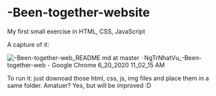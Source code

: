 # -Been-together-website
My first small exercise in HTML, CSS, JavaScript

A capture of it:


![-Been-together-web_README md at master · NgTrNhatVu_-Been-together-web - Google Chrome 6_20_2020 11_02_15 AM](https://user-images.githubusercontent.com/61381778/85190738-911be200-b2e5-11ea-82ca-d912c997ca87.png)

To run it: just downoad those html, css, js, img files and place them in a same folder. Amatuer? Yes, but will be improved :D
